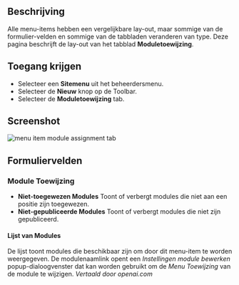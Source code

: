 <!-- Filename: Help6.x:Menu_Item_Module_Assignment  / Display title: Menu-itemmodule-toewijzing -->

## Beschrijving

Alle menu-items hebben een vergelijkbare lay-out, maar sommige van de formulier-velden en sommige van de tabbladen veranderen van type. Deze pagina beschrijft de lay-out van het tabblad **Moduletoewijzing**.

## Toegang krijgen

* Selecteer een **Sitemenu** uit het beheerdersmenu.
* Selecteer de **Nieuw** knop op de Toolbar.
* Selecteer de **Moduletoewijzing** tab.

## Screenshot

![menu item module assignment tab](../../../nl/images/menu-items-common/menu-item-module-assignment.png)

## Formuliervelden

### Module Toewijzing

- **Niet-toegewezen Modules** Toont of verbergt modules die niet aan een positie zijn toegewezen.
- **Niet-gepubliceerde Modules** Toont of verbergt modules die niet zijn gepubliceerd.

#### Lijst van Modules

De lijst toont modules die beschikbaar zijn om door dit menu-item te worden weergegeven. De modulenaamlink opent een *Instellingen module bewerken* popup-dialoogvenster dat kan worden gebruikt om de *Menu Toewijzing* van de module te wijzigen.
*Vertaald door openai.com*

